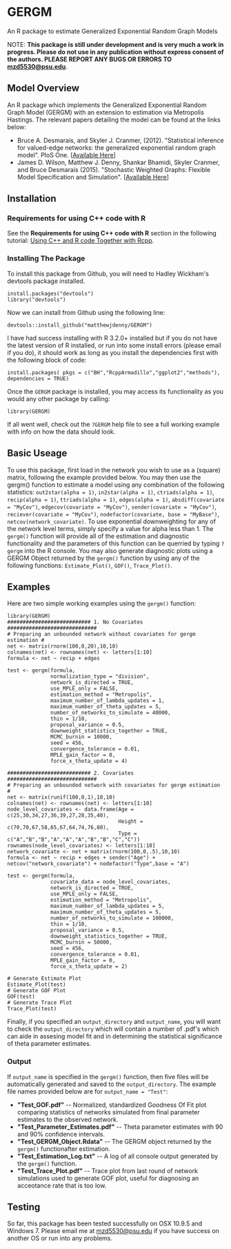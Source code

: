 # GERGM
An R package to estimate Generalized Exponential Random Graph Models

NOTE: **This package is still under development and is very much a work in progress. Please do not use in any publication without express consent of the authors. PLEASE REPORT ANY BUGS OR ERRORS TO <mzd5530@psu.edu>**. 

## Model Overview 

An R package which implements the Generalized Exponential Random Graph Model (GERGM) with an extension to estimation via Metropolis Hastings. The relevant papers detailing the model can be found at the links below:

* Bruce A. Desmarais, and Skyler J. Cranmer,  (2012). "Statistical inference for valued-edge networks: the generalized exponential random graph model". PloS One. [[Available Here](http://dx.plos.org/10.1371/journal.pone.0030136)]
* James D. Wilson, Matthew J. Denny, Shankar Bhamidi, Skyler Cranmer, and Bruce Desmarais (2015). "Stochastic Weighted Graphs: Flexible Model Specification and Simulation". [[Available Here](http://arxiv.org/abs/1505.04015)]

## Installation

### Requirements for using C++ code with R

See the **Requirements for using C++ code with R** section in the following tutorial: [Using C++ and R code Together with Rcpp](http://www.mjdenny.com/Rcpp_Intro.html).

### Installing The Package
  
To install this package from Github, you will need to Hadley Wickham's devtools package installed.

    install.packages("devtools")
    library("devtools")
    
Now we can install from Github using the following line:

    devtools::install_github("matthewjdenny/GERGM")

I have  had success installing with R 3.2.0+ installed but if you do not have the latest version of R installed, or run into some install errors (please email if you do), it should work as long as you install the dependencies first with the following block of code:

    install.packages( pkgs = c("BH","RcppArmadillo","ggplot2","methods"), dependencies = TRUE)

Once the `GERGM` package is installed, you may access its functionality as you would any other package by calling:

    library(GERGM)

If all went well, check out the `?GERGM` help file to see a full working example with info on how the data should look. 

## Basic Useage

To use this package, first load in the network you wish to use as a (square) matrix, following the example provided below. You may then use the gergm() function to estimate a model using any combination of the following statistics: `out2star(alpha = 1)`, `in2star(alpha = 1)`, `ctriads(alpha = 1)`, `recip(alpha = 1)`, `ttriads(alpha = 1)`, `edges(alpha = 1)`, `absdiff(covariate = "MyCov")`, `edgecov(covariate = "MyCov")`, `sender(covariate = "MyCov")`, `reciever(covariate = "MyCov")`, `nodefactor(covariate, base = "MyBase")`, `netcov(network_covariate)`. To use exponential downweighting for any of the network level terms, simply specify a value for alpha less than 1. The `gergm()` function will provide all of the estimation and diagnostic functionality and the parameters of this function can be querried by typing `?gergm` into the R console. You may also generate diagnostic plots using a GERGM Object returned by the `gergm()` function by using any of the following functions: `Estimate_Plot()`, `GOF()`, `Trace_Plot()`.

## Examples

Here are two simple working examples using the `gergm()` function: 

    library(GERGM)
    ########################### 1. No Covariates #############################
    # Preparing an unbounded network without covariates for gergm estimation #
    net <- matrix(rnorm(100,0,20),10,10)
    colnames(net) <- rownames(net) <- letters[1:10]
    formula <- net ~ recip + edges  
      
    test <- gergm(formula,
    	          normalization_type = "division",
    	          network_is_directed = TRUE,
    	          use_MPLE_only = FALSE,
    	          estimation_method = "Metropolis",
    	          maximum_number_of_lambda_updates = 1,
    	          maximum_number_of_theta_updates = 5,
    	          number_of_networks_to_simulate = 40000,
    	          thin = 1/10,
    	          proposal_variance = 0.5,
    	          downweight_statistics_together = TRUE,
    	          MCMC_burnin = 10000,
    	          seed = 456,
    	          convergence_tolerance = 0.01,
    	          MPLE_gain_factor = 0,
    	          force_x_theta_update = 4)
      
    ########################### 2. Covariates #############################
    # Preparing an unbounded network with covariates for gergm estimation #
    net <- matrix(runif(100,0,1),10,10)
    colnames(net) <- rownames(net) <- letters[1:10]
    node_level_covariates <- data.frame(Age = c(25,30,34,27,36,39,27,28,35,40),
    	                                Height = c(70,70,67,58,65,67,64,74,76,80),
    	                                Type = c("A","B","B","A","A","A","B","B","C","C"))
    rownames(node_level_covariates) <- letters[1:10]
    network_covariate <- net + matrix(rnorm(100,0,.5),10,10)
    formula <- net ~ recip + edges + sender("Age") + 
    netcov("network_covariate") + nodefactor("Type",base = "A")  
       
    test <- gergm(formula,
    	          covariate_data = node_level_covariates,
    	          network_is_directed = TRUE,
    	          use_MPLE_only = FALSE,
    	          estimation_method = "Metropolis",
    	          maximum_number_of_lambda_updates = 5,
    	          maximum_number_of_theta_updates = 5,
    	          number_of_networks_to_simulate = 100000,
    	          thin = 1/10,
    	          proposal_variance = 0.5,
    	          downweight_statistics_together = TRUE,
    	          MCMC_burnin = 50000,
    	          seed = 456,
    	          convergence_tolerance = 0.01,
    	          MPLE_gain_factor = 0,
    	          force_x_theta_update = 2)
      
    # Generate Estimate Plot
    Estimate_Plot(test)
    # Generate GOF Plot
    GOF(test)
    # Generate Trace Plot
    Trace_Plot(test)

Finally, if you specified an `output_directory` and `output_name`, you will want to check the `output_directory` which will contain a number of .pdf's which can aide in assesing model fit and in determining the statistical significance of theta parameter estimates. 

### Output

If `output_name` is specified in the `gergm()` function, then five files will be automatically generated and saved to the `output_directory`. The example file names provided below are for `output_name = "Test"`:

* **"Test_GOF.pdf"**  -- Normalized, standardized Goodness Of Fit plot comparing statistics of networks simulated from final parameter estimates to the observed network.
* **"Test_Parameter_Estimates.pdf"** -- Theta parameter estimates with 90 and 90% confidence intervals.
* **"Test_GERGM_Object.Rdata"** -- The GERGM object returned by the `gergm()` functionafter estimation.
* **"Test_Estimation_Log.txt"** -- A log of all console output generated by the `gergm()` function.
* **"Test_Trace_Plot.pdf"** -- Trace plot from last round of network simulations used to generate GOF plot, useful for diagnosing an acceotance rate that is too low.


## Testing
            
So far, this package has been tested successfully on OSX 10.9.5 and Windows 7. Please email me at <mzd5530@psu.edu> if you have success on another OS or run into any problems.
